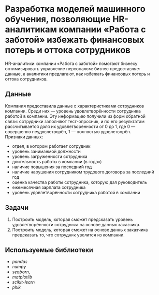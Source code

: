 # Разработка моделей машинного обучения, позволяющие HR-аналитикам компании «Работа с заботой» избежать финансовых потерь и оттока сотрудников

HR-аналитики компании «Работа с заботой» помогают бизнесу оптимизировать управление персоналом: бизнес предоставляет данные, а аналитики предлагают, как избежать финансовых потерь и оттока сотрудников.


## Данные

Компания предоставила данные с характеристиками сотрудников компании. Среди них — уровень удовлетворённости сотрудника работой в компании. 
Эту информацию получили из форм обратной связи: сотрудники заполняют тест-опросник, и по его результатам рассчитывается доля их удовлетворённости от 0 до 1, где 0 — совершенно неудовлетворён, 1 — полностью удовлетворён.  
Признаки данных:
- отдел, в котором работает сотрудник
- уровень занимаемой должности
- уровень загруженности сотрудника
- длительность работы в компании (в годах)
- наличие повышения за последний год
- наличие нарушения сотрудником трудового договора за последний год
- оценка качества работы сотрудника, которую дал руководитель
- ежемесячная зарплата сотрудника
- уровень удовлетворённости сотрудника работой в компании
  

## Задачи

1. Построить модель, которая сможет предсказать уровень удовлетворённости сотрудника на основе данных заказчика.
2. Построить модель, которая сможет на основе данных заказчика предсказать то, что сотрудник уволится из компании.

## Используемые библиотеки
- *pandas*
- *numpy*
- *seaborn*,
- *matplotlib*
- *scikit-learn*
- *phik*
